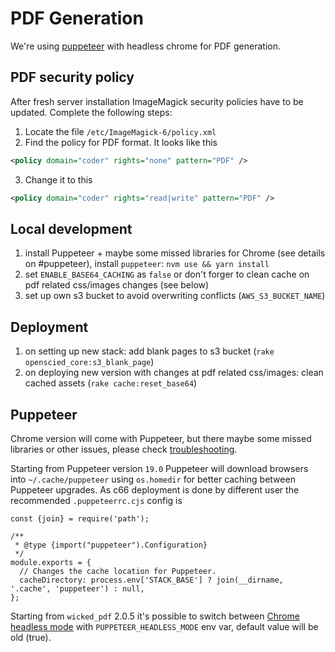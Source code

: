 # PDF Generation

We're using [puppeteer](https://pptr.dev/) with headless chrome for PDF generation.

## PDF security policy
After fresh server installation ImageMagick security policies have to be updated. Complete the following steps:

1. Locate the file `/etc/ImageMagick-6/policy.xml`
2. Find the policy for PDF format. It looks like this
```xml
<policy domain="coder" rights="none" pattern="PDF" />
```
3. Change it to this
```xml
<policy domain="coder" rights="read|write" pattern="PDF" />
```

## Local development
1. install Puppeteer + maybe some missed libraries for Chrome (see details on #puppeteer), install `puppeteer`: `nvm use && yarn install`
2. set `ENABLE_BASE64_CACHING` as `false` or don't forger to clean cache on pdf related css/images changes (see below)
3. set up own s3 bucket to avoid overwriting conflicts (`AWS_S3_BUCKET_NAME`)

## Deployment
1. on setting up new stack: add blank pages to s3 bucket (`rake openscied_core:s3_blank_page`)
2. on deploying new version with changes at pdf related css/images: clean cached assets (`rake cache:reset_base64`)

## Puppeteer
Chrome version will come with Puppeteer, but there maybe some missed libraries or other issues, please check [troubleshooting](https://pptr.dev/troubleshooting).

Starting from Puppeteer version `19.0` Puppeteer will download browsers into `~/.cache/puppeteer` using `os.homedir` for better caching between Puppeteer upgrades. As c66 deployment is done by different user the recommended `.puppeteerrc.cjs` config is
```
const {join} = require('path');

/**
 * @type {import("puppeteer").Configuration}
 */
module.exports = {
  // Changes the cache location for Puppeteer.
  cacheDirectory: process.env['STACK_BASE'] ? join(__dirname, '.cache', 'puppeteer') : null,
};
```

Starting from `wicked_pdf` 2.0.5 it's possible to switch between [Chrome headless mode](https://developer.chrome.com/docs/chromium/new-headless) with `PUPPETEER_HEADLESS_MODE` env var, default value will be old (true).
